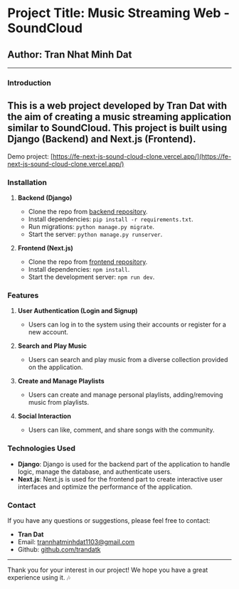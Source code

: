 # Project Title: Music Streaming Web - SoundCloud

## Author: Tran Nhat Minh Dat

---

### Introduction

This is a web project developed by Tran Dat with the aim of creating a music streaming application similar to SoundCloud. This project is built using Django (Backend) and Next.js (Frontend).
---
Demo project:  [https://fe-next-js-sound-cloud-clone.vercel.app/](https://fe-next-js-sound-cloud-clone.vercel.app/)

### Installation

1. **Backend (Django)**
   - Clone the repo from [backend repository](link_to_backend_repo).
   - Install dependencies: `pip install -r requirements.txt`.
   - Run migrations: `python manage.py migrate`.
   - Start the server: `python manage.py runserver`.

2. **Frontend (Next.js)**
   - Clone the repo from [frontend repository](link_to_frontend_repo).
   - Install dependencies: `npm install`.
   - Start the development server: `npm run dev`.

### Features

1. **User Authentication (Login and Signup)**
   - Users can log in to the system using their accounts or register for a new account.

2. **Search and Play Music**
   - Users can search and play music from a diverse collection provided on the application.

3. **Create and Manage Playlists**
   - Users can create and manage personal playlists, adding/removing music from playlists.

4. **Social Interaction**
   - Users can like, comment, and share songs with the community.

### Technologies Used

- **Django**: Django is used for the backend part of the application to handle logic, manage the database, and authenticate users.
- **Next.js**: Next.js is used for the frontend part to create interactive user interfaces and optimize the performance of the application.

### Contact

If you have any questions or suggestions, please feel free to contact:

- **Tran Dat**
- Email: [trannhatminhdat1103@gmail.com](mailto:trannhatminhdat1103@gmail.com)
- Github: [github.com/trandatk](https://github.com/TranDatK)

---

Thank you for your interest in our project! We hope you have a great experience using it. 🎶

